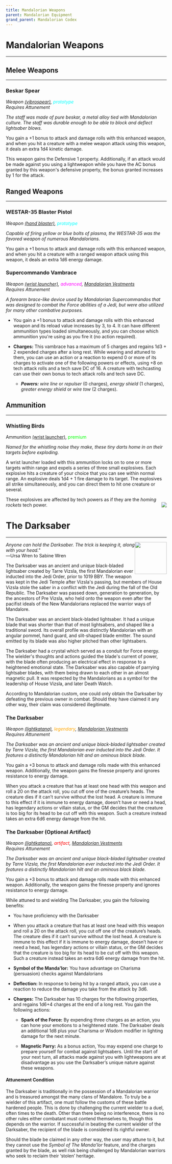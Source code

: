 ```yaml
---
title: Mandalorian Weapons
parent: Mandalorian Equipment
grand_parent: Mandalorian Codex
---
```


# Mandalorian Weapons
---
## Melee Weapons
---
### Beskar Spear
*Weapon [(vibrospear)](https://sw5e.com/loot/weapons/?search=Vibrospear), <font style="color:cyan">prototype</font>*
<br> *Requires Attunement*

*The staff was made of pure beskar, a metal alloy tied with Mandalorian culture. The staff was durable enough to be able to block and deflect lightsaber blows.*

You gain a +1 bonus to attack and damage rolls with this enhanced weapon, and when you hit a creature with a melee weapon attack using this weapon, it deals an extra 1d4 kinetic damage.

This weapon gains the Defensive 1 property. Additionally, if an attack would be made against you using a lightweapon while you have the AC bonus granted by this weapon's defensive property, the bonus granted increases by 1 for the attack.


## Ranged Weapons
---
### WESTAR-35 Blaster Pistol
*Weapon [(hand blaster)](https://sw5e.com/loot/weapons/?search=Hand%20blaster), <font style="color:cyan">prototype</font>*

*Capable of firing yellow or blue bolts of plasma, the WESTAR-35 was the favored weapon of numerous Mandalorians.*

You gain a +1 bonus to attack and damage rolls with this enhanced weapon, and when you hit a creature with a ranged weapon attack using this weapon, it deals an extra 1d6 energy damage.

### Supercommando Vambrace
*Weapon [(wrist launcher)](https://sw5e.com/loot/weapons/?search=Wrist%20launcher), <font style="color:fuchsia">advanced</font>, [Mandalorian Vestments](https://drakeryzer.github.io/DrakeSW5E/Mandalorian%20Codex/Mandalorian%20Equipment/Index.html#mandalorian-vestments)*
<br> *Requires Attunement*

*A forearm brace-like device used by Mandalorian Supercommandos that was designed to combat the Force abilities of a Jedi, but were also utilized for many other combative purposes.*

- You gain a +1 bonus to attack and damage rolls with this enhanced weapon and its reload value increases by 3, to 4. It can have different ammunition types loaded simultaneously, and you can choose which ammunition you're using as you fire it (no action required). 

- **Charges:** This vambrace has a maximum of 5 charges and regains 1d3 + 2 expended charges after a long rest. While wearing and attuned to them, you can use an action or a reaction to expend 0 or more of its charges to activate one of the following powers or effects, using +8 on tech attack rolls and a tech save DC of 16. A creature with techcasting can use their own bonus to tech attack rolls and tech save DC.
  - ***Powers:*** *wire line* or *repulser* (0 charges), *energy shield* (1 charges), *greater energy shield* or *wire tow* (2 charges).


## Ammunition
---
### Whistling Birds
Ammunition [(wrist launcher)](https://sw5e.com/loot/weapons/?search=Wrist%20launcher), <font style="color:lime">premium</font> 

*Named for the whistling noise they make, these tiny darts home in on their targets before exploding.*

A wrist launcher loaded with this ammunition locks on to one or more targets within range and expels a series of three small explosives. Each explosive hits a creature of your choice that you can see within normal range. An explosive deals 1d4 + 1 fire damage to its target. The explosives all strike simultaneously, and you can direct them to hit one creature or several.  

These explosives are affected by tech powers as if they are the *homing rockets* tech power.
<kbd><img src='../../../Images/Whistling birds-nooutline.png' style='float:right;'></kbd>

# The Darksaber
---
<img src='../../../Images/thedarksaber.png' style='float:right; width:100px;'>

*Anyone can hold the Darksaber. The trick is keeping it, along with your head."* <br>
―Ursa Wren to Sabine Wren

The Darksaber was an ancient and unique black-bladed lightsaber created by Tarre Vizsla, the first Mandalorian ever inducted into the Jedi Order, prior to 1019 BBY. The weapon was kept in the Jedi Temple after Vizsla's passing, but members of House Vizsla stole the saber in a conflict with the Jedi during the fall of the Old Republic. The Darksaber was passed down, generation to generation, by the ancestors of Pre Vizsla, who held onto the weapon even after the pacifist ideals of the New Mandalorians replaced the warrior ways of Mandalore.

The Darksaber was an ancient black-bladed lightsaber. It had a unique blade that was shorter than that of most lightsabers, and shaped like a traditional sword. Its overall profile was distinctly Mandalorian with an angular pommel, hand guard, and slit-shaped blade emitter. The sound emitted by its blade was also higher pitched than other lightsabers. 

The Darksaber had a crystal which served as a conduit for Force energy. The wielder's thoughts and actions guided the blade's current of power, with the blade often producing an electrical effect in response to a heightened emotional state. The Darksaber was also capable of parrying lightsaber blades, with them being drawn to each other in an almost magnetic pull. It was respected by the Mandalorians as a symbol for the leadership of House Vizsla, and later Death Watch. 

According to Mandalorian custom, one could only obtain the Darksaber by defeating the previous owner in combat. Should they have claimed it any other way, their claim was considered illegitimate.

### The Darksaber

*Weapon [(lightkatana)](https://sw5e.com/loot/weapons/?search=Lightkatana), <font style="color:orange">legendary</font>, [Mandalorian Vestments](https://drakeryzer.github.io/DrakeSW5E/Mandalorian%20Codex/Mandalorian%20Equipment/Index.html#mandalorian-vestments)*
<br> *Requires Attunement*

*The Darksaber was an ancient and unique black-bladed lightsaber created by Tarre Vizsla, the first Mandalorian ever inducted into the Jedi Order. It features a distinctly Mandalorian hilt and an ominous black blade.*

You gain a +3 bonus to attack and damage rolls made with this enhanced weapon. Additionally, the weapon gains the finesse property and ignores resistance to energy damage.

When you attack a creature that has at least one head with this weapon and roll a 20 on the attack roll, you cut off one of the creature’s heads. The creature dies if it can’t survive without the lost head. A creature is immune to this effect if it is immune to energy damage, doesn’t have or need a head, has legendary actions or villain status, or the GM decides that the creature is too big for its head to be cut off with this weapon. Such a creature instead takes an extra 6d6 energy damage from the hit.

### The Darksaber (Optional Artifact)

*Weapon [(lightkatana)](https://sw5e.com/loot/weapons/?search=Lightkatana), <font style="color:red">artifact</font>, [Mandalorian Vestments](https://drakeryzer.github.io/DrakeSW5E/Mandalorian%20Codex/Mandalorian%20Equipment/Index.html#mandalorian-vestments)
<br> Requires Attunement*

*The Darksaber was an ancient and unique black-bladed lightsaber created by Tarre Vizsla, the first Mandalorian ever inducted into the Jedi Order. It features a distinctly Mandalorian hilt and an ominous black blade.*

You gain a +3 bonus to attack and damage rolls made with this enhanced weapon. Additionally, the weapon gains the finesse property and ignores resistance to energy damage.

While attuned to and wielding The Darksaber, you gain the following benefits:

- You have proficiency with the Darksaber

- When you attack a creature that has at least one head with this weapon and roll a 20 on the attack roll, you cut off one of the creature’s heads. The creature dies if it can’t survive without the lost head. A creature is immune to this effect if it is immune to energy damage, doesn’t have or need a head, has legendary actions or villain status, or the GM decides that the creature is too big for its head to be cut off with this weapon. Such a creature instead takes an extra 6d6 energy damage from the hit.

- **Symbol of the Manda'lor:** You have advantage on Charisma (persuasion) checks against Mandalorians 

- **Deflection:** In response to being hit by a ranged attack, you can use a reaction to reduce the damage you take from the attack by 3d6.

- **Charges:** The Darksaber has 10 charges for the following properties, and regains 1d6+4 charges at the end of a long rest. You gain the following actions:

  - **Spark of the Force:** By expending three charges as an action, you can hone your emotions to a heightened state. The Darksaber deals an additional 1d8 plus your Charisma or Wisdom modifier in lighting damage for the next minute. 

  - **Magnetic Parry:** As a bonus action, You may expend one charge to prepare yourself for combat against lightsabers. Until the start of your next turn, all attacks made against you with lightweapons are at disadvantage as you use the Darksaber’s unique nature against these weapons. 

#### Attunement Condition
The Darksaber is traditionally in the possession of a Mandalorian warrior and is treasured amongst the many clans of Mandalore. To truly be a wielder of this artifact, one must follow the customs of these battle hardened people. This is done by challenging the current wielder to a duel, often times to the death. Other than there being no interference, there is no other rules either combatant must contend themselves to, though this depends on the warrior. If successful in beating the current wielder of the Darksaber, the recipient of the blade is considered its rightful owner.

Should the blade be claimed in any other way, the user may attune to it, but they cannot use the *Symbol of The Manda'lor* feature, and the charges granted by the blade, as well risk being challenged by Mandalorian warriors who seek to reclaim their ‘stolen’ heritage.
